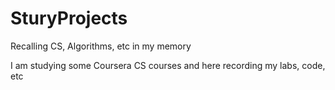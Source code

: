 # SturyProjects
Recalling CS, Algorithms, etc in my memory

I am studying some Coursera CS courses and here recording my labs, code, etc
